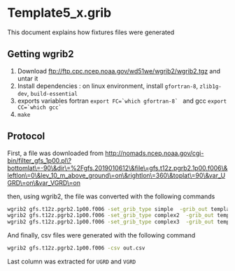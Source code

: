 # Template5_x.grib

This document explains how fixtures files were generated

## Getting wgrib2

1. Download ftp://ftp.cpc.ncep.noaa.gov/wd51we/wgrib2/wgrib2.tgz and untar it
1. Install dependencies : on linux environment, install `gfortran-8`, `zlib1g-dev`, `build-essential`
1. exports variables fortran ``export FC=`which gfortran-8` `` and gcc ``export CC=`which gcc` ``
1. `make`

## Protocol

First, a file was downloaded from http://nomads.ncep.noaa.gov/cgi-bin/filter_gfs_1p00.pl\?bottomlat\=-90\&dir\=%2Fgfs.2019010612\&file\=gfs.t12z.pgrb2.1p00.f006\&leftlon\=0\&lev_10_m_above_ground\=on\&rightlon\=360\&toplat\=90\&var_UGRD\=on\&var_VGRD\=on

then, using wgrib2, the file was converted with the following commands

```bash
wgrib2 gfs.t12z.pgrb2.1p00.f006 -set_grib_type simple  -grib_out template5_0.grib2
wgrib2 gfs.t12z.pgrb2.1p00.f006 -set_grib_type complex2  -grib_out template5_2.grib2
wgrib2 gfs.t12z.pgrb2.1p00.f006 -set_grib_type complex3  -grib_out template5_3.grib2
```

And finally, csv files were generated with the following command

```bash
wgrib2 gfs.t12z.pgrb2.1p00.f006 -csv out.csv
```

Last column was extracted for `UGRD` and `VGRD`